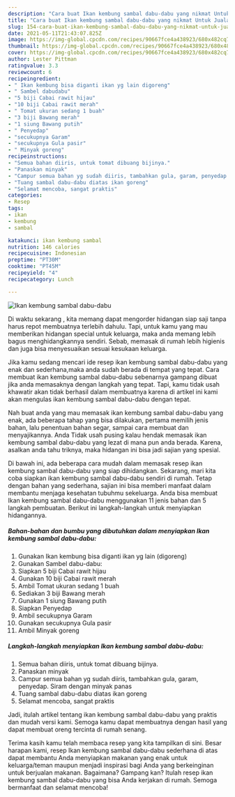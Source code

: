 ```yaml
---
description: "Cara buat Ikan kembung sambal dabu-dabu yang nikmat Untuk Jualan"
title: "Cara buat Ikan kembung sambal dabu-dabu yang nikmat Untuk Jualan"
slug: 154-cara-buat-ikan-kembung-sambal-dabu-dabu-yang-nikmat-untuk-jualan
date: 2021-05-11T21:43:07.825Z
image: https://img-global.cpcdn.com/recipes/90667fce4a438923/680x482cq70/ikan-kembung-sambal-dabu-dabu-foto-resep-utama.jpg
thumbnail: https://img-global.cpcdn.com/recipes/90667fce4a438923/680x482cq70/ikan-kembung-sambal-dabu-dabu-foto-resep-utama.jpg
cover: https://img-global.cpcdn.com/recipes/90667fce4a438923/680x482cq70/ikan-kembung-sambal-dabu-dabu-foto-resep-utama.jpg
author: Lester Pittman
ratingvalue: 3.3
reviewcount: 6
recipeingredient:
- " Ikan kembung bisa diganti ikan yg lain digoreng"
- " Sambel dabudabu"
- "5 biji Cabai rawit hijau"
- "10 biji Cabai rawit merah"
- " Tomat ukuran sedang 1 buah"
- "3 biji Bawang merah"
- "1 siung Bawang putih"
- " Penyedap"
- "secukupnya Garam"
- "secukupnya Gula pasir"
- " Minyak goreng"
recipeinstructions:
- "Semua bahan diiris, untuk tomat dibuang bijinya."
- "Panaskan minyak"
- "Campur semua bahan yg sudah diiris, tambahkan gula, garam, penyedap. Siram dengan minyak panas"
- "Tuang sambal dabu-dabu diatas ikan goreng"
- "Selamat mencoba, sangat praktis"
categories:
- Resep
tags:
- ikan
- kembung
- sambal

katakunci: ikan kembung sambal 
nutrition: 146 calories
recipecuisine: Indonesian
preptime: "PT30M"
cooktime: "PT45M"
recipeyield: "4"
recipecategory: Lunch

---
```



![Ikan kembung sambal dabu-dabu](https://img-global.cpcdn.com/recipes/90667fce4a438923/680x482cq70/ikan-kembung-sambal-dabu-dabu-foto-resep-utama.jpg)

Di waktu  sekarang , kita memang dapat mengorder hidangan siap saji tanpa harus repot membuatnya terlebih dahulu. Tapi, untuk kamu yang mau memberikan hidangan special untuk keluarga, maka anda memang lebih bagus menghidangkannya sendiri. Sebab, memasak di rumah lebih higienis dan juga bisa menyesuaikan sesuai kesukaan keluarga.

Jika kamu sedang mencari ide resep ikan kembung sambal dabu-dabu yang enak dan sederhana,maka anda sudah berada di tempat yang tepat. Cara membuat ikan kembung sambal dabu-dabu  sebenarnya gampang dibuat jika anda memasaknya dengan langkah yang tepat. Tapi, kamu tidak usah khawatir akan tidak berhasil dalam membuatnya 
karena di artikel ini kami akan mengulas ikan kembung sambal dabu-dabu dengan tepat.  



Nah buat anda yang mau memasak ikan kembung sambal dabu-dabu yang enak, ada beberapa tahap yang bisa dilakukan, pertama memilih jenis bahan, lalu penentuan bahan segar, sampai cara membuat dan menyajikannya. Anda Tidak usah pusing kalau hendak memasak ikan kembung sambal dabu-dabu yang lezat di mana pun anda berada. Karena, asalkan anda  tahu triknya, maka hidangan ini bisa jadi sajian yang spesial.

Di bawah ini, ada beberapa cara mudah dalam memasak resep ikan kembung sambal dabu-dabu yang siap dihidangkan. Sekarang, mari kita coba siapkan ikan kembung sambal dabu-dabu sendiri di rumah. Tetap dengan bahan yang sederhana, sajian ini bisa memberi manfaat dalam membantu menjaga kesehatan tubuhmu sekeluarga. Anda bisa membuat Ikan kembung sambal dabu-dabu menggunakan 11 jenis bahan dan 5 langkah pembuatan. Berikut ini langkah-langkah untuk menyiapkan hidangannya.

<!--inarticleads1-->

##### Bahan-bahan dan bumbu yang dibutuhkan dalam menyiapkan Ikan kembung sambal dabu-dabu:

1. Gunakan  Ikan kembung bisa diganti ikan yg lain (digoreng)
1. Gunakan  Sambel dabu-dabu:
1. Siapkan 5 biji Cabai rawit hijau
1. Gunakan 10 biji Cabai rawit merah
1. Ambil  Tomat ukuran sedang 1 buah
1. Sediakan 3 biji Bawang merah
1. Gunakan 1 siung Bawang putih
1. Siapkan  Penyedap
1. Ambil secukupnya Garam
1. Gunakan secukupnya Gula pasir
1. Ambil  Minyak goreng




<!--inarticleads2-->

##### Langkah-langkah menyiapkan Ikan kembung sambal dabu-dabu:

1. Semua bahan diiris, untuk tomat dibuang bijinya.
1. Panaskan minyak
1. Campur semua bahan yg sudah diiris, tambahkan gula, garam, penyedap. Siram dengan minyak panas
1. Tuang sambal dabu-dabu diatas ikan goreng
1. Selamat mencoba, sangat praktis




Jadi, itulah artikel tentang  ikan kembung sambal dabu-dabu  yang praktis dan mudah versi kami. Semoga kamu dapat membuatnya dengan hasil yang dapat membuat oreng tercinta di rumah senang. 

Terima kasih kamu telah membaca resep yang kita tampilkan di sini. Besar harapan kami, resep  Ikan kembung sambal dabu-dabu sederhana di atas dapat membantu Anda menyiapkan makanan yang enak untuk keluarga/teman maupun menjadi inspirasi bagi Anda yang berkeinginan untuk berjualan makanan. Bagaimana? Gampang kan? Itulah resep ikan kembung sambal dabu-dabu yang bisa Anda kerjakan di rumah. Semoga bermanfaat dan selamat mencoba!

